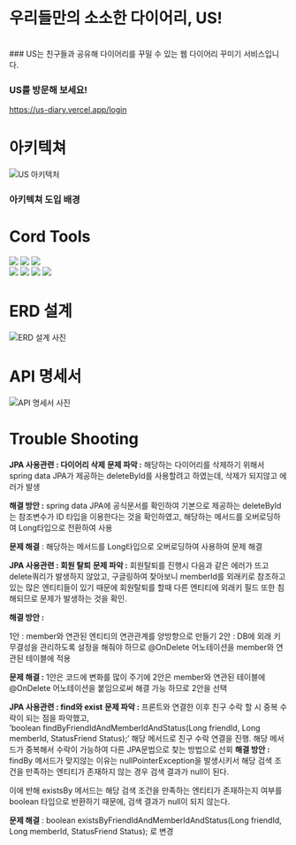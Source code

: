 # 우리들만의 소소한 다이어리, US!
<br/> 
### US는 친구들과 공유해 다이어리를 꾸밀 수 있는 웹 다이어리 꾸미기 서비스입니다.

### US를 방문해 보세요!
https://us-diary.vercel.app/login

# 아키텍쳐

![US 아키텍처](https://s3-us-west-2.amazonaws.com/secure.notion-static.com/d0c65400-6f07-4f49-9961-b5d02363443a/Untitled.png)

### 아키텍쳐 도입 배경

# Cord Tools
 <img src="https://img.shields.io/badge/Spring-green?style=for-the-badge&logo=Spring&logoColor=#6DB33F"> <img src="https://img.shields.io/badge/Spring Boot-green?style=for-the-badge&logo=Spring Boot&logoColor=#6DB33F"> <img src="https://img.shields.io/badge/Spring Security-green?style=for-the-badge&logo=Spring Security&logoColor=#6DB33F">
<br/>
<img src="https://img.shields.io/badge/MySQL-4479A1?style=for-the-badge&logo=MySQL&logoColor=white"/>  <img src="https://img.shields.io/badge/Amazon RDS-527FFF?style=for-the-badge&logo=Amazon RDS&logoColor=white"/> <img src="https://img.shields.io/badge/Amazon EC2-FF9900?style=for-the-badge&logo=Amazon EC2&logoColor=white"/> <img src="https://img.shields.io/badge/Amazon%20S3-FF9900?style=for-the-badge&logo=Amazon%20S3&logoColor=white"/> 

# ERD 설계
![ERD 설계 사진](https://s3-us-west-2.amazonaws.com/secure.notion-static.com/631fb65d-1eab-4d0d-aa2c-d30fd2c5684d/Untitled.png)

# API 명세서
![API 명세서 사진](https://s3-us-west-2.amazonaws.com/secure.notion-static.com/631fb65d-1eab-4d0d-aa2c-d30fd2c5684d/Untitled.png)

# Trouble Shooting
**JPA 사용관련 : 다이어리 삭제**
**문제 파악 :** 해당하는 다이어리를 삭제하기 위해서 spring data JPA가 제공하는 deleteById를 사용할려고 하였는데, 삭제가 되지않고 에러가 발생

**해결 방안 :** spring data JPA에 공식문서를 확인하여 기본으로 제공하는 deleteById는 참조변수가 ID 타입을 이용한다는 것을 확인하였고, 해당하는 메서드를 오버로딩하여 Long타입으로 전환하여 사용

**문제 해결** : 해당하는 메서드를 Long타입으로 오버로딩하여 사용하여 문제 해결

**JPA 사용관련 : 회원 탈퇴**
**문제 파악 :** 회원탈퇴를 진행시 다음과 같은 에러가 뜨고 delete쿼리가 발생하지 않았고, 구글링하여 찾아보니 memberId를 외래키로 참조하고 있는 많은 엔티티들이 있기 때문에 회원탈퇴를 할때 다른 엔티티에 외래키 필드 또한 침해되므로 문제가 발생하는 것을 확인. 

**해결 방안 :** 

1안 : member와 연관된 엔티티의 연관관계를 양방향으로 만들기
2안 : DB에 외래 키 무결성을 관리하도록 설정을 해줘야 하므로 @OnDelete 어노테이션을    member와 연관된 테이블에 적용

**문제 해결 :** 1안은 코드에 변화를 많이 주기에 2안은 member와 연관된 테이블에 @OnDelete 어노테이션을 붙임으로써 해결 가능 하므로 2안을 선택

**JPA 사용관련 : find와 exist**
**문제 파악 :** 프론트와 연결한 이후 친구 수락 할 시 중복 수락이 되는 점을 파악했고,  
’boolean findByFriendIdAndMemberIdAndStatus(Long friendId, Long memberId, StatusFriend Status);’ 해당 메서드로 친구 수락 연결을 진행. 해당 메서드가 중복해서 수락이 가능하여 다른 JPA문법으로 찾는 방법으로 선회
**해결 방안 :** findBy 메서드가 맞지않는 이유는 nullPointerException을 발생시키서 해당 검색 조건을 만족하는 엔티티가 존재하지 않는 경우 검색 결과가 null이 된다.

이에 반해 existsBy 메서드는 해당 검색 조건을 만족하는 엔티티가 존재하는지 여부를 boolean 타입으로 반환하기 때문에, 검색 결과가 null이 되지 않는다.

**문제 해결** :  boolean existsByFriendIdAndMemberIdAndStatus(Long friendId, Long memberId, StatusFriend Status); 로 변경
